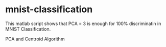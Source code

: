 # mnist-classification

This matlab script shows that PCA = 3 is enough for 100% discriminatin in MNIST Classification.

PCA  and Centroid Algorithm
